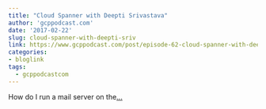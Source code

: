```yaml
---
title: "Cloud Spanner with Deepti Srivastava"
author: 'gcppodcast.com'
date: '2017-02-22'
slug: cloud-spanner-with-deepti-sriv
link: https://www.gcppodcast.com/post/episode-62-cloud-spanner-with-deepti-srivastava/
categories:
- bloglink
tags:
  - gcppodcastcom
---
```


How do I run a mail server on the[... <i class="fas fa-external-link-alt"></i>](https://www.gcppodcast.com/post/episode-62-cloud-spanner-with-deepti-srivastava/)

